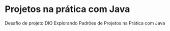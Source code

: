 # Projetos na prática com Java
Desafio de projeto DIO  Explorando Padrões de Projetos na Prática com Java
